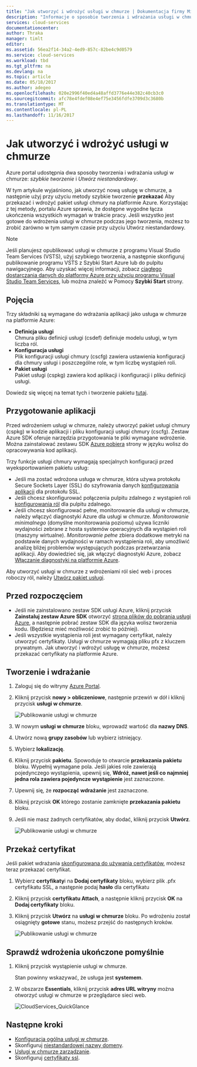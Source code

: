 ```yaml
---
title: "Jak utworzyć i wdrożyć usługi w chmurze | Dokumentacja firmy Microsoft"
description: "Informacje o sposobie tworzenia i wdrażania usługi w chmurze przy użyciu portalu Azure."
services: cloud-services
documentationcenter: 
author: Thraka
manager: timlt
editor: 
ms.assetid: 56ea2f14-34a2-4ed9-857c-82be4c9d0579
ms.service: cloud-services
ms.workload: tbd
ms.tgt_pltfrm: na
ms.devlang: na
ms.topic: article
ms.date: 05/18/2017
ms.author: adegeo
ms.openlocfilehash: 020e2996f40ed4a48affd3776e44e382c40cb3c0
ms.sourcegitcommit: afc78e4fdef08e4ef75e3456fdfe3709d3c3680b
ms.translationtype: MT
ms.contentlocale: pl-PL
ms.lasthandoff: 11/16/2017
---
```

# <a name="how-to-create-and-deploy-a-cloud-service"></a>Jak utworzyć i wdrożyć usługi w chmurze
Azure portal udostępnia dwa sposoby tworzenia i wdrażania usługi w chmurze: *szybkie tworzenie* i *Utwórz niestandardowy*.

W tym artykule wyjaśniono, jak utworzyć nową usługę w chmurze, a następnie użyj przy użyciu metody szybkie tworzenie **przekazać** Aby przekazać i wdrożyć pakiet usługi chmury na platformie Azure. Korzystając z tej metody, portalu Azure sprawia, że dostępne wygodne łącza ukończenia wszystkich wymagań w trakcie pracy. Jeśli wszystko jest gotowe do wdrożenia usługi w chmurze podczas jego tworzenia, możesz to zrobić zarówno w tym samym czasie przy użyciu Utwórz niestandardowy.

> [!NOTE]
> Jeśli planujesz opublikować usługi w chmurze z programu Visual Studio Team Services (VSTS), użyj szybkiego tworzenia, a następnie skonfiguruj publikowanie programu VSTS z Szybki Start Azure lub do pulpitu nawigacyjnego. Aby uzyskać więcej informacji, zobacz [ciągłego dostarczania danych do platformy Azure przy użyciu programu Visual Studio Team Services][TFSTutorialForCloudService], lub można znaleźć w Pomocy **Szybki Start** strony.
>
>

## <a name="concepts"></a>Pojęcia
Trzy składniki są wymagane do wdrażania aplikacji jako usługa w chmurze na platformie Azure:

* **Definicja usługi**  
  Chmura pliku definicji usługi (csdef) definiuje modelu usługi, w tym liczba ról.
* **Konfiguracja usługi**  
  Plik konfiguracji usługi chmury (cscfg) zawiera ustawienia konfiguracji dla chmury usługi i poszczególne role, w tym liczbę wystąpień roli.
* **Pakiet usługi**  
  Pakiet usługi (cspkg) zawiera kod aplikacji i konfiguracji i pliku definicji usługi.

Dowiedz się więcej na temat tych i tworzenie pakietu [tutaj](cloud-services-model-and-package.md).

## <a name="prepare-your-app"></a>Przygotowanie aplikacji
Przed wdrożeniem usługi w chmurze, należy utworzyć pakiet usługi chmury (cspkg) w kodzie aplikacji i pliku konfiguracji usługi chmury (cscfg). Zestaw Azure SDK oferuje narzędzia przygotowania te pliki wymagane wdrożenie. Można zainstalować zestawu SDK [Azure pobiera](https://azure.microsoft.com/downloads/) strony w języku wolisz do opracowywania kod aplikacji.

Trzy funkcje usługi chmury wymagają specjalnych konfiguracji przed wyeksportowaniem pakietu usług:

* Jeśli ma zostać wdrożona usługa w chmurze, która używa protokołu Secure Sockets Layer (SSL) do szyfrowania danych [konfigurowania aplikacji](cloud-services-configure-ssl-certificate-portal.md#modify) dla protokołu SSL.
* Jeśli chcesz skonfigurować połączenia pulpitu zdalnego z wystąpień roli [konfigurowania ról](cloud-services-role-enable-remote-desktop-new-portal.md) dla pulpitu zdalnego.
* Jeśli chcesz skonfigurować pełne, monitorowanie dla usługi w chmurze, należy włączyć diagnostyki Azure dla usługi w chmurze. *Monitorowanie minimalnego* (domyślne monitorowania poziomu) używa liczniki wydajności zebrane z hosta systemów operacyjnych dla wystąpień roli (maszyny wirtualne). *Monitorowanie pełne* zbiera dodatkowe metryki na podstawie danych wydajności w ramach wystąpienia roli, aby umożliwić analizę bliżej problemów występujących podczas przetwarzania aplikacji. Aby dowiedzieć się, jak włączyć diagnostyki Azure, zobacz [Włączanie diagnostyki na platformie Azure](cloud-services-dotnet-diagnostics.md).

Aby utworzyć usługi w chmurze z wdrożeniami ról sieć web i proces roboczy ról, należy [Utwórz pakiet usługi](cloud-services-model-and-package.md#servicepackagecspkg).

## <a name="before-you-begin"></a>Przed rozpoczęciem
* Jeśli nie zainstalowano zestaw SDK usługi Azure, kliknij przycisk **Zainstaluj zestaw Azure SDK** otworzyć [strona plików do pobrania usługi Azure](https://azure.microsoft.com/downloads/), a następnie pobrać zestaw SDK dla języka wolisz tworzenia kodu. (Będziesz mieć możliwość zrobić to później).
* Jeśli wszystkie wystąpienia roli jest wymagany certyfikat, należy utworzyć certyfikaty. Usługi w chmurze wymagają pliku pfx z kluczem prywatnym. Jak utworzyć i wdrożyć usługę w chmurze, możesz przekazać certyfikaty na platformie Azure.

## <a name="create-and-deploy"></a>Tworzenie i wdrażanie
1. Zaloguj się do witryny [Azure Portal](https://portal.azure.com/).
2. Kliknij przycisk **nowy > obliczeniowe**, następnie przewiń w dół i kliknij przycisk **usługi w chmurze**.

    ![Publikowanie usługi w chmurze](media/cloud-services-how-to-create-deploy-portal/create-cloud-service.png)
3. W nowym **usługi w chmurze** bloku, wprowadź wartość dla **nazwy DNS**.
4. Utwórz nową **grupy zasobów** lub wybierz istniejący.
5. Wybierz **lokalizację**.
6. Kliknij przycisk **pakietu**. Spowoduje to otwarcie **przekazania pakietu** bloku. Wypełnij wymagane pola. Jeśli jakieś role zawierają pojedynczego wystąpienia, upewnij się, **Wdróż, nawet jeśli co najmniej jedna rola zawiera pojedyncze wystąpienie** jest zaznaczone.
7. Upewnij się, że **rozpocząć wdrażanie** jest zaznaczone.
8. Kliknij przycisk **OK** którego zostanie zamknięte **przekazania pakietu** bloku.
9. Jeśli nie masz żadnych certyfikatów, aby dodać, kliknij przycisk **Utwórz**.

    ![Publikowanie usługi w chmurze](media/cloud-services-how-to-create-deploy-portal/select-package.png)

## <a name="upload-a-certificate"></a>Przekaż certyfikat
Jeśli pakiet wdrażania [skonfigurowana do używania certyfikatów](cloud-services-configure-ssl-certificate-portal.md#modify), możesz teraz przekazać certyfikat.

1. Wybierz **certyfikaty**i na **Dodaj certyfikaty** bloku, wybierz plik .pfx certyfikatu SSL, a następnie podaj **hasło** dla certyfikatu
2. Kliknij przycisk **certyfikatu Attach**, a następnie kliknij przycisk **OK** na **Dodaj certyfikaty** bloku.
3. Kliknij przycisk **Utwórz** na **usługi w chmurze** bloku. Po wdrożeniu został osiągnięty **gotowe** stanu, możesz przejść do następnych kroków.

    ![Publikowanie usługi w chmurze](media/cloud-services-how-to-create-deploy-portal/attach-cert.png)

## <a name="verify-your-deployment-completed-successfully"></a>Sprawdź wdrożenia ukończone pomyślnie
1. Kliknij przycisk wystąpienie usługi w chmurze.

    Stan powinny wskazywać, że usługa jest **systemem**.
2. W obszarze **Essentials**, kliknij przycisk **adres URL witryny** można otworzyć usługi w chmurze w przeglądarce sieci web.

    ![CloudServices_QuickGlance](./media/cloud-services-how-to-create-deploy-portal/running.png)

[TFSTutorialForCloudService]: http://go.microsoft.com/fwlink/?LinkID=251796

## <a name="next-steps"></a>Następne kroki
* [Konfiguracja ogólna usługi w chmurze](cloud-services-how-to-configure-portal.md).
* Skonfiguruj [niestandardowej nazwy domeny](cloud-services-custom-domain-name-portal.md).
* [Usługi w chmurze zarządzanie](cloud-services-how-to-manage-portal.md).
* Skonfiguruj [certyfikaty ssl](cloud-services-configure-ssl-certificate-portal.md).
